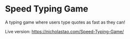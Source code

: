 # Speed Typing Game

A typing game where users type quotes as fast as they can!

Live version: https://nicholastao.com/Speed-Typing-Game/
